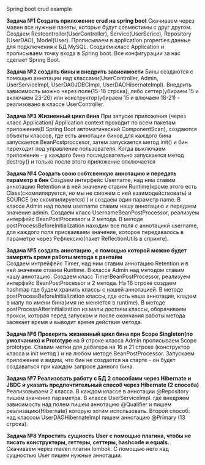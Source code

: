 Spring boot crud example

**Задача №1 Создать приложение crud на spring boot**
    Скачиваем через мавен все нужные пакеты, которые будут совместимы с друг другом.
    Создаем Restcontroller(UserController), Service(UserSerice), Repository (UserDAO), Model(User).
    Прописываем в application.properties данные для подключения к БД MySQL.
    Создаем класс Application и прописываем точку входа в Spring boot.
    Все конфигурации за нас сделает Spring Boot.

**Задача №2 создать бины и внедрить зависимости**
    Бины создаются с помощью аннотации над классами(UserController, Admin, UserServiceImpl, UserDAOJDBCImpl, UserDAOHibernateImpl). 
    Внедрить зависимость можно через поле(15-16 строка), либо сеттер(убираем 15 и включаем 23-26) или конструктор(убираем 15 и влючаем 18-21) - реализовано в классе UserController.
        
**Задача №3 Жизненный цикл бина** 
    При запуске приложения (через класс Application) Application context проходит по всем пакетам приложения(В Spring Boot автоматический ComponentScan), создаются объекты классов, где есть аннотации бинов,для каждого бина запускается BeanPostproccesor, затем запускается метод init() и бин переходит под управление пользователя. 
    Когда выключаем приложение - у каждого бина последовательно запускается метод destroy() и только после этого приложение отключается
        
**Задача №4 Создать свою собтсвенную аннотацию и передать параметр в бин**
    Создаем интерфейс Username, над ним ставим аннотацию Retention и в ней значение ставим Runtime(кроме этого есть Class(скомпилируется, но мы не сможем с ней взаимодействовать) и SOURCE (не скомпилируется) ) и создаем один параметр name.
    В классе Admin над полем username ставим нашу аннотацию и передаем значение admin.
    Создаем класс UsernameBeanPostProcessor, реализуем интерфейс BeanPostProcessor и 2 метода. В методе postProcessBeforeInitialization находим все поля с аннотацикй username, для каждого поля присваиваем значение, которое передавалось в параметре через Рефлексию(пакет ReflectionUtils в спринге).

**Задача №5 создать аннотацию , с помощью которой можно будет замерять время работы метода в рантайм**     
    Создаем интрейфейс Timer, над ним ставим аннотацию Retention и в ней значение ставим Runtime.
    В классе Admin над методом ставим нашу аннотацию.
    Создаем класс TimerBeanPostProcessor, реализуем интерфейс BeanPostProcessor и 2 метода.
    На 16 строке создаем hashmap где будем хранить классы с нашей аннотацией.
    В методе postProcessBeforeInitialization классы, где есть наша аннотация, кладем в мапу по имени бина(имя не меняется в runtime).
    В методе postProcessAfterInitialization из мапы достаем классы, оборачиваем прокси, которая перед запуском и после окончания работы метода засекает время и выводит время действия метода.

**Задача №6 Проверить жизненный цикл бина при Scope Singleton(по умолчанию) и Prototype**
    на 9 строке класса Admin прописываем Scope prototype. 
    Ставим метки для дебагера на 16 и 21 строке (конструктор класса и init метод ) и на любом методе BeanPostProcessor.
    Запускаем приложение и видим, что бин не создается на старте - он будет создаваться при каждом запросе данного бина.

**Задача №7 Реализовать работу с БД 2 способами через Hibernate и JBDC и указать предпочтительный способ через Hibernate (2 способа)**        
    Реализовываем 2 класса. 
    В каждом классе в аннотации @Repository пишем значение параметра.
    В классе UserServiceImpl. где внедряем зависимость над полем пишем аннотацию @Qualifier и пишем реализацию(Hibernate) которую хотим использовать. 
    Второй способ: над классом UserDAOHibernateImpl пишем аннотацию @Primary (13 строка). 
    
**Задача №8 Упростить сущность User с помощью плагина, чтобы не писать конструкторы, геттеры, сеттеры, hashcode и equals.**
    Скачиваем через maven плагин lombok.
    С помощью него над сущностью User пишем нужные аннотации. 
